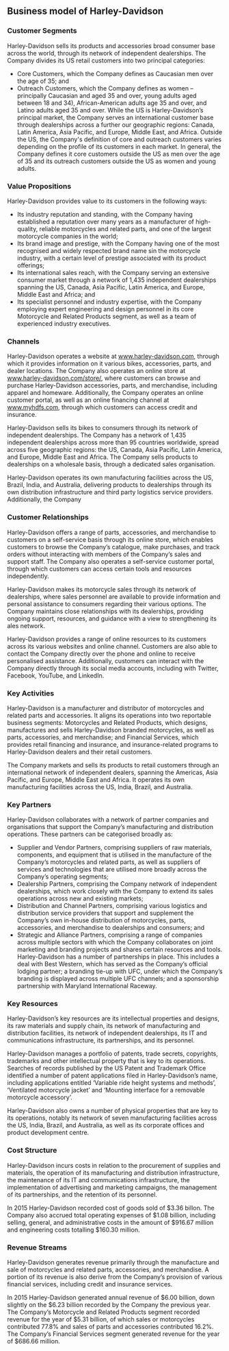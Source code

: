 Business model of Harley-Davidson
---------------------------------

 ### Customer Segments

 Harley-Davidson sells its products and accessories broad consumer base across the world, through its network of independent dealerships. The Company divides its US retail customers into two principal categories:

  * Core Customers, which the Company defines as Caucasian men over the age of 35; and
 * Outreach Customers, which the Company defines as women – principally Caucasian and aged 35 and over, young adults aged between 18 and 34), African-American adults age 35 and over, and Latino adults aged 35 and over.
  While the US is Harley-Davidson’s principal market, the Company serves an international customer base through dealerships across a further our geographic regions: Canada, Latin America, Asia Pacific, and Europe, Middle East, and Africa. Outside the US, the Company's definition of core and outreach customers varies depending on the profile of its customers in each market. In general, the Company defines it core customers outside the US as men over the age of 35 and its outreach customers outside the US as women and young adults.

 ### Value Propositions

 Harley-Davidson provides value to its customers in the following ways:

  * Its industry reputation and standing, with the Company having established a reputation over many years as a manufacturer of high-quality, reliable motorcycles and related parts, and one of the largest motorcycle companies in the world;
 * Its brand image and prestige, with the Company having one of the most recognised and widely respected brand name sin the motorcycle industry, with a certain level of prestige associated with its product offerings;
 * Its international sales reach, with the Company serving an extensive consumer market through a network of 1,435 independent dealerships spanning the US, Canada, Asia Pacific, Latin America, and Europe, Middle East and Africa; and
 * Its specialist personnel and industry expertise, with the Company employing expert engineering and design personnel in its core Motorcycle and Related Products segment, as well as a team of experienced industry executives.
  ### Channels

 Harley-Davidson operates a website at www.harley-davidson.com, through which it provides information on it various bikes, accessories, parts, and dealer locations. The Company also operates an online store at www.harley-davidson.com/store/, where customers can browse and purchase Harley-Davidson accessories, parts, and merchandise, including apparel and homeware. Additionally, the Company operates an online customer portal, as well as an online financing channel at www.myhdfs.com, through which customers can access credit and insurance.

 Harley-Davidson sells its bikes to consumers through its network of independent dealerships. The Company has a network of 1,435 independent dealerships across more than 95 countries worldwide, spread across five geographic regions: the US, Canada, Asia Pacific, Latin America, and Europe, Middle East and Africa. The Company sells products to dealerships on a wholesale basis, through a dedicated sales organisation.

 Harley-Davidson operates its own manufacturing facilities across the US, Brazil, India, and Australia, delivering products to dealerships through its own distribution infrastructure and third party logistics service providers. Additionally, the Company

 ### Customer Relationships

 Harley-Davidson offers a range of parts, accessories, and merchandise to customers on a self-service basis through its online store, which enables customers to browse the Company’s catalogue, make purchases, and track orders without interacting with members of the Company’s sales and support staff. The Company also operates a self-service customer portal, through which customers can access certain tools and resources independently.

 Harley-Davidson makes its motorcycle sales through its network of dealerships, where sales personnel are available to provide information and personal assistance to consumers regarding their various options. The Company maintains close relationships with its dealerships, providing ongoing support, resources, and guidance with a view to strengthening its ales network.

 Harley-Davidson provides a range of online resources to its customers across its various websites and online channel. Customers are also able to contact the Company directly over the phone and online to receive personalised assistance. Additionally, customers can interact with the Company directly through its social media accounts, including with Twitter, Facebook, YouTube, and LinkedIn.

 ### Key Activities

 Harley-Davidson is a manufacturer and distributor of motorcycles and related parts and accessories. It aligns its operations into two reportable business segments: Motorcycles and Related Products, which designs, manufactures and sells Harley-Davidson branded motorcycles, as well as parts, accessories, and merchandise; and Financial Services, which provides retail financing and insurance, and insurance-related programs to Harley-Davidson dealers and their retail customers.

 The Company markets and sells its products to retail customers through an international network of independent dealers, spanning the Americas, Asia Pacific, and Europe, Middle East and Africa. It operates its own manufacturing facilities across the US, India, Brazil, and Australia.

 ### Key Partners

 Harley-Davidson collaborates with a network of partner companies and organisations that support the Company’s manufacturing and distribution operations. These partners can be categorised broadly as:

  * Supplier and Vendor Partners, comprising suppliers of raw materials, components, and equipment that is utilised in the manufacture of the Company’s motorcycles and related parts, as well as suppliers of services and technologies that are utilised more broadly across the Company’s operating segments;
 * Dealership Partners, comprising the Company network of independent dealerships, which work closely with the Company to extend its sales operations across new and existing markets;
 * Distribution and Channel Partners, comprising various logistics and distribution service providers that support and supplement the Company’s own in-house distribution of motorcycles, parts, accessories, and merchandise to dealerships and consumers; and
 * Strategic and Alliance Partners, comprising a range of companies across multiple sectors with which the Company collaborates on joint marketing and branding projects and shares certain resources and tools.
  Harley-Davidson has a number of partnerships in place. This includes a deal with Best Western, which has served as the Company’s official lodging partner; a branding tie-up with UFC, under which the Company’s branding is displayed across multiple UFC channels; and a sponsorship partnership with Maryland International Raceway.

 ### Key Resources

 Harley-Davidson’s key resources are its intellectual properties and designs, its raw materials and supply chain, its network of manufacturing and distribution facilities, its network of independent dealerships, its IT and communications infrastructure, its partnerships, and its personnel.

 Harley-Davidson manages a portfolio of patents, trade secrets, copyrights, trademarks and other intellectual property that is key to its operations. Searches of records published by the US Patent and Trademark Office identified a number of patent applications filed in Harley-Davidson’s name, including applications entitled ‘Variable ride height systems and methods’, ‘Ventilated motorcycle jacket’ and ‘Mounting interface for a removable motorcycle accessory’.

 Harley-Davidson also owns a number of physical properties that are key to its operations, notably its network of seven manufacturing facilities across the US, India, Brazil, and Australia, as well as its corporate offices and product development centre.

 ### Cost Structure

 Harley-Davidson incurs costs in relation to the procurement of supplies and materials, the operation of its manufacturing and distribution infrastructure, the maintenance of its IT and communications infrastructure, the implementation of advertising and marketing campaigns, the management of its partnerships, and the retention of its personnel.

 In 2015 Harley-Davidson recorded cost of goods sold of $3.36 billon. The Company also accrued total operating expenses of $1.08 billion, including selling, general, and administrative costs in the amount of $916.67 million and engineering costs totalling $160.30 million.

 ### Revenue Streams

 Harley-Davidson generates revenue primarily through the manufacture and sale of motorcycles and related parts, accessories, and merchandise. A portion of its revenue is also derive from the Company’s provision of various financial services, including credit and insurance services.

 In 2015 Harley-Davidson generated annual revenue of $6.00 billion, down slightly on the $6.23 billion recorded by the Company the previous year. The Company’s Motorcycle and Related Products segment recorded revenue for the year of $5.31 billion, of which sales or motorcycles contributed 77.8% and sales of parts and accessories contributed 16.2%. The Company’s Financial Services segment generated revenue for the year of $686.66 million.